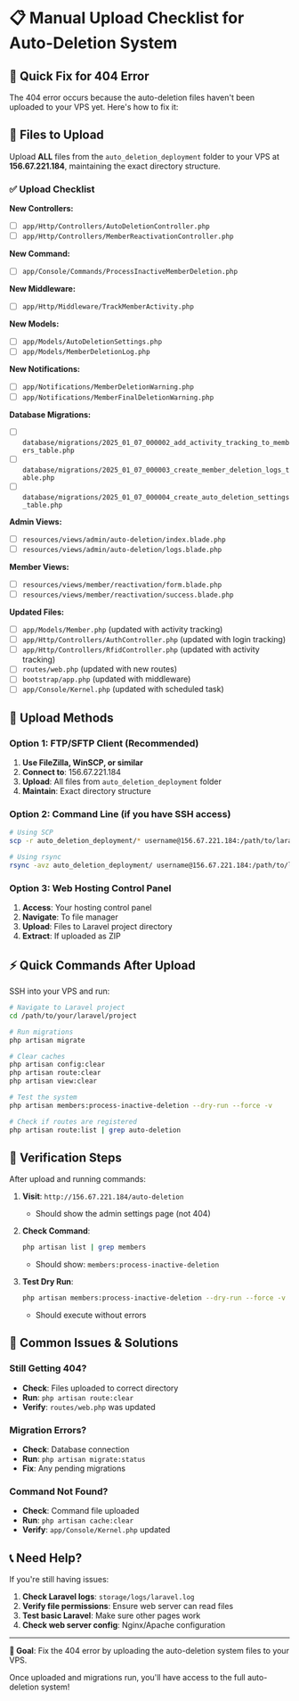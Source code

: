 # 📋 Manual Upload Checklist for Auto-Deletion System

## 🎯 Quick Fix for 404 Error

The 404 error occurs because the auto-deletion files haven't been uploaded to your VPS yet. Here's how to fix it:

## 📁 Files to Upload

Upload **ALL** files from the `auto_deletion_deployment` folder to your VPS at **156.67.221.184**, maintaining the exact directory structure.

### ✅ Upload Checklist

**New Controllers:**
- [ ] `app/Http/Controllers/AutoDeletionController.php`
- [ ] `app/Http/Controllers/MemberReactivationController.php`

**New Command:**
- [ ] `app/Console/Commands/ProcessInactiveMemberDeletion.php`

**New Middleware:**
- [ ] `app/Http/Middleware/TrackMemberActivity.php`

**New Models:**
- [ ] `app/Models/AutoDeletionSettings.php`
- [ ] `app/Models/MemberDeletionLog.php`

**New Notifications:**
- [ ] `app/Notifications/MemberDeletionWarning.php`
- [ ] `app/Notifications/MemberFinalDeletionWarning.php`

**Database Migrations:**
- [ ] `database/migrations/2025_01_07_000002_add_activity_tracking_to_members_table.php`
- [ ] `database/migrations/2025_01_07_000003_create_member_deletion_logs_table.php`
- [ ] `database/migrations/2025_01_07_000004_create_auto_deletion_settings_table.php`

**Admin Views:**
- [ ] `resources/views/admin/auto-deletion/index.blade.php`
- [ ] `resources/views/admin/auto-deletion/logs.blade.php`

**Member Views:**
- [ ] `resources/views/member/reactivation/form.blade.php`
- [ ] `resources/views/member/reactivation/success.blade.php`

**Updated Files:**
- [ ] `app/Models/Member.php` (updated with activity tracking)
- [ ] `app/Http/Controllers/AuthController.php` (updated with login tracking)
- [ ] `app/Http/Controllers/RfidController.php` (updated with activity tracking)
- [ ] `routes/web.php` (updated with new routes)
- [ ] `bootstrap/app.php` (updated with middleware)
- [ ] `app/Console/Kernel.php` (updated with scheduled task)

## 🚀 Upload Methods

### Option 1: FTP/SFTP Client (Recommended)
1. **Use FileZilla, WinSCP, or similar**
2. **Connect to**: 156.67.221.184
3. **Upload**: All files from `auto_deletion_deployment` folder
4. **Maintain**: Exact directory structure

### Option 2: Command Line (if you have SSH access)
```bash
# Using SCP
scp -r auto_deletion_deployment/* username@156.67.221.184:/path/to/laravel/project/

# Using rsync
rsync -avz auto_deletion_deployment/ username@156.67.221.184:/path/to/laravel/project/
```

### Option 3: Web Hosting Control Panel
1. **Access**: Your hosting control panel
2. **Navigate**: To file manager
3. **Upload**: Files to Laravel project directory
4. **Extract**: If uploaded as ZIP

## ⚡ Quick Commands After Upload

SSH into your VPS and run:

```bash
# Navigate to Laravel project
cd /path/to/your/laravel/project

# Run migrations
php artisan migrate

# Clear caches
php artisan config:clear
php artisan route:clear
php artisan view:clear

# Test the system
php artisan members:process-inactive-deletion --dry-run --force -v

# Check if routes are registered
php artisan route:list | grep auto-deletion
```

## 🎯 Verification Steps

After upload and running commands:

1. **Visit**: `http://156.67.221.184/auto-deletion`
   - Should show the admin settings page (not 404)

2. **Check Command**: 
   ```bash
   php artisan list | grep members
   ```
   - Should show: `members:process-inactive-deletion`

3. **Test Dry Run**:
   ```bash
   php artisan members:process-inactive-deletion --dry-run --force -v
   ```
   - Should execute without errors

## 🚨 Common Issues & Solutions

### Still Getting 404?
- **Check**: Files uploaded to correct directory
- **Run**: `php artisan route:clear`
- **Verify**: `routes/web.php` was updated

### Migration Errors?
- **Check**: Database connection
- **Run**: `php artisan migrate:status`
- **Fix**: Any pending migrations

### Command Not Found?
- **Check**: Command file uploaded
- **Run**: `php artisan cache:clear`
- **Verify**: `app/Console/Kernel.php` updated

## 📞 Need Help?

If you're still having issues:

1. **Check Laravel logs**: `storage/logs/laravel.log`
2. **Verify file permissions**: Ensure web server can read files
3. **Test basic Laravel**: Make sure other pages work
4. **Check web server config**: Nginx/Apache configuration

---

**🎯 Goal**: Fix the 404 error by uploading the auto-deletion system files to your VPS.

Once uploaded and migrations run, you'll have access to the full auto-deletion system!
